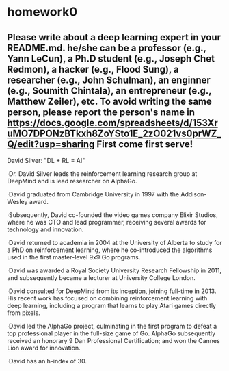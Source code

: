 
# homework0
Please write about a deep learning expert in your README.md.
he/she can be a professor (e.g., Yann LeCun), a Ph.D student (e.g., Joseph Chet Redmon), a hacker (e.g., Flood Sung), a researcher (e.g., John Schulman), an enginner (e.g., Soumith Chintala), an entrepreneur (e.g., Matthew Zeiler), etc.
To avoid writing the same person, please report the person's name in  
https://docs.google.com/spreadsheets/d/153XruMO7DPONzBTkxh8ZoYSto1E_2zO021vs0prWZ_Q/edit?usp=sharing
First come first serve!
-------
David Silver: "DL + RL = AI"

‧Dr. David Silver leads the reinforcement learning research group at DeepMind and is lead researcher on AlphaGo.

‧David graduated from Cambridge University in 1997 with the Addison-Wesley award. 

‧Subsequently, David co-founded the video games company Elixir Studios, where he was CTO and lead programmer, receiving several awards for technology and innovation.

‧David returned to academia in 2004 at the University of Alberta to study for a PhD on reinforcement learning, where he co-introduced the algorithms used in the first master-level 9x9 Go programs.

‧David was awarded a Royal Society University Research Fellowship in 2011, and subsequently became a lecturer at University College London. 

‧David consulted for DeepMind from its inception, joining full-time in 2013. His recent work has focused on combining reinforcement learning with deep learning, including a program that learns to play Atari games directly from pixels. 

‧David led the AlphaGo project, culminating in the first program to defeat a top professional player in the full-size game of Go. AlphaGo subsequently received an honorary 9 Dan Professional Certification; and won the Cannes Lion award for innovation.

‧David has an h-index of 30.
